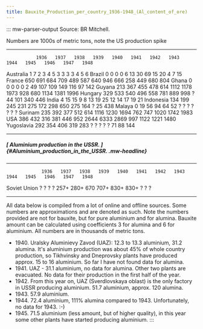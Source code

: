 ```yaml
---
title: Bauxite_Production_per_country_1936-1948_(Al_content_of_ore)
---
```

::: mw-parser-output
Source: BR Mitchell.

Numbers are 1000s of metric tons, note the US production spike

  ------------ ------ ------ ------ ------ ------ ------ ------ ------ ------ ------ ------ ------ ------
               1936   1937   1938   1939   1940   1941   1942   1943   1944   1945   1946   1947   1948
  Australia    1      7      2      3      4      5      3      3      3      3      4      5      6
  Brazil       0      0      0      0      6      13     30     69     15     20     4      7      15
  France       650    691    684    709    489    587    640    946    666    258    449    680    804
  Ghana        0      0      0      0      0      2      49     107    109    149    116    97     142
  Guyana       213    367    455    478    614    1112   1178   1973   928    680    1134   1381   1996
  Hungary      329    533    540    496    558    781    889    998    ?      44     101    340    446
  India        4      15     15     9      8      13     19     25     12     14     17     19     21
  Indonesia    134    199    245    231    275    172    298    650    275    164    ?      25     438
  Malaya       0      19     56     94     64     52     ?      ?      ?      ?      ?      ?      ?
  Surinam      235    392    377    512    614    1116   1230   1694   762    747    1020   1742   1983
  USA          386    432    316    381    446    952    2644   6333   2869   997    1122   1221   1480
  Yugoslavia   292    354    406    319    283    ?      ?      ?      ?      ?      71     88     144
  ------------ ------ ------ ------ ------ ------ ------ ------ ------ ------ ------ ------ ------ ------

##### [ Aluminium production in the USSR. ]{#Aluminium_production_in_the_USSR. .mw-headline}

  -------------- ------ ------ ------ ------ ------ ------ ------ ------ ------ ------ ------ ------ ------
                 1936   1937   1938   1939   1940   1941   1942   1943   1944   1945   1946   1947   1948
  Soviet Union   ?      ?      ?      ?      257+   280+   670    707+   830+   830+   ?      ?      ?
  -------------- ------ ------ ------ ------ ------ ------ ------ ------ ------ ------ ------ ------ ------

All data below is compiled from a lot of online and offline sources.
Some numbers are approximations and are denoted as such. Note the
numbers provided are not for bauxite, but for pure aluminium and for
alumina. Bauxite amount can be calculated using coefficients 3 for
alumina and 6 for aluminium. All numbers are in thousands of metric
tons.

-   1940\. Uralsky Aluminievy Zavod (UAZ): 12.3 to 13.3 aluminium, 31.2
    alumina. It\'s aluminium production was about 45% of whole country
    production, so Tikhvinsky and Dneprovsky plants have produced
    approx. 15 to 16 aluminium. So far I have not found data for
    alumina.
-   1941\. UAZ - 31.1 aluminium, no data for alumina. Other two plants
    are evacuated. No data for their production in the first half of the
    year.
-   1942\. From this year on, UAZ (Sverdlovskaya oblast) is the only
    factory in USSR producing aluminium. 51.7 aluminium, approx. 120
    alumina.
-   1943\. 57.9 aluminium.
-   1944\. 72.4 aluminium, 111% alumina compared to 1943. Unfortunately,
    no data for 1943. :-)
-   1945\. 71.5 aluminium (less amount, but of higher quality), in this
    year some other plants have started producing aluminium.
:::
